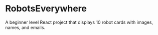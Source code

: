 # RobotsEverywhere
A beginner level React project that displays 10 robot cards with images, names, and emails. 
